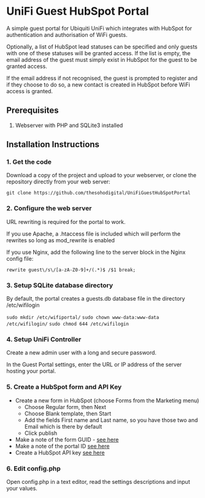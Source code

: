 # UniFi Guest HubSpot Portal

A simple guest portal for Ubiquiti UniFi which integrates with HubSpot for authentication and authorisation of WiFi guests.

Optionally, a list of HubSpot lead statuses can be specified and only guests with one of these statuses will be granted access. If the list is empty, the email address of the guest must simply exist in HubSpot for the guest to be granted access.

If the email address if not recognised, the guest is prompted to register and if they choose to do so, a new contact is created in HubSpot before WiFi access is granted.

## Prerequisites
1. Webserver with PHP and SQLite3 installed

## Installation Instructions

### 1. Get the code
Download a copy of the project and upload to your webserver, or clone the repository directly from your web server:

`git clone https://github.com/thesohodigital/UniFiGuestHubSpotPortal`

### 2. Configure the web server
URL rewriting is required for the portal to work.

If you use Apache, a .htaccess file is included which will perform the rewrites so long as mod_rewrite is enabled

If you use Nginx, add the following line to the server block in the Nginx config file:

`rewrite guest\/s\/[a-zA-Z0-9]+/(.*)$ /$1 break;`

### 3. Setup SQLite database directory
By default, the portal creates a guests.db database file in the directory /etc/wifilogin 

`sudo mkdir /etc/wifiportal/`
`sudo chown www-data:www-data /etc/wifilogin/`
`sudo chmod 644 /etc/wifilogin`

### 4. Setup UniFi Controller
Create a new admin user with a long and secure password.

In the Guest Portal settings, enter the URL or IP address of the server hosting your portal.

### 5. Create a HubSpot form and API Key

- Create a new form in HubSpot (choose Forms from the Marketing menu)
  - Choose Regular form, then Next
  - Choose Blank template, then Start
  - Add the fields First name and Last name, so you have those two and Email which is there by default
  - Click publish
- Make a note of the form GUID - [see here](https://knowledge.hubspot.com/articles/kcs_article/forms/find-your-form-guid)
- Make a note of the portal ID [see here](https://knowledge.hubspot.com/articles/kcs_article/account/manage-multiple-hubspot-accounts)
- Create a HubSpot API key [see here](https://knowledge.hubspot.com/articles/kcs_article/integrations/how-do-i-get-my-hubspot-api-key)

### 6. Edit config.php

Open config.php in a text editor, read the settings descriptions and input your values.

